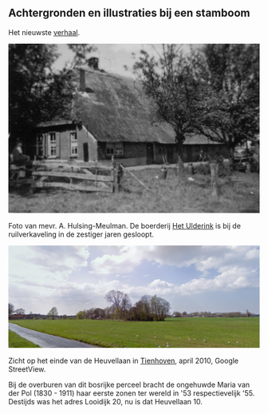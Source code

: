 Achtergronden en illustraties bij een stamboom
----------------------------------------------

Het nieuwste [verhaal](siem-marie).

![](/utils/het-ulderink.jpg)

Foto van mevr. A. Hulsing-Meulman. De boerderij [Het Ulderink] is bij de ruilverkaveling in de zestiger jaren gesloopt.

[Het Ulderink]: https://familiepol.wordpress.com/onroerend-goed/oudleusen/t-ulriks/


![Heuvellaan Tienhoven](/utils/heuvellaan-streetview.jpg)

Zicht op het einde van de Heuvellaan in [Tienhoven], april 2010, Google StreetView.

Bij de overburen van dit bosrijke perceel bracht de ongehuwde Maria van der Pol (1830 - 1911)
haar eerste zonen ter wereld in '53 respectievelijk '55.
Destijds was het adres Looidijk 20, nu is dat Heuvellaan 10.

[TienHoven]: https://familiepol.wordpress.com/tienhoven/
[Maria]: https://familiepol.wordpress.com/maria-van-der-pol/
